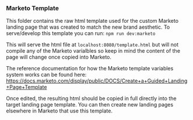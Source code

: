 ### Marketo Template

This folder contains the raw html template used for the custom Marketo landing page that was created to match the new brand aesthetic. To serve/develop this template you can run: `npm run dev:marketo`

This will serve the html file at `localhost:8080/template.html` but will not compile any of the Marketo varialbles so keep in mind the content of the page will change once copied into Marketo.

The reference documentation for how the Marketo template variables system works can be found here: https://docs.marketo.com/display/public/DOCS/Create+a+Guided+Landing+Page+Template

Once edited, the resulting html should be copied in full directly into the target landing page template. You can then create new landing pages elsewhere in Marketo that use this template.
